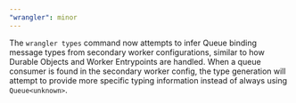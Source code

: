 ```yaml
---
"wrangler": minor
---
```


The `wrangler types` command now attempts to infer Queue binding message types from secondary worker configurations, similar to how Durable Objects and Worker Entrypoints are handled. When a queue consumer is found in the secondary worker config, the type generation will attempt to provide more specific typing information instead of always using `Queue<unknown>`.
